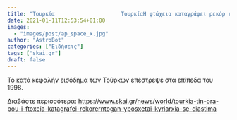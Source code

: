 ```yaml
---
title: "Τουρκία                     ΤουρκίαΗ φτώχεια καταγράφει ρεκόρ και ο Ερντογάν υπόσχεται κυριαρχία στο.. διάστημα"
date: 2021-01-11T12:53:54+01:00
images:
  - "images/post/ap_space_x.jpg"
author: "AstroBot"
categories: ["Ειδήσεις"]
tags: ["skai.gr"]
draft: false
---
```


Το κατά κεφαλήν εισόδημα των Τούρκων επέστρεψε στα επίπεδα του 1998.

Διαβάστε περισσότερα: https://www.skai.gr/news/world/tourkia-tin-ora-pou-i-ftoxeia-katagrafei-rekorerntogan-yposxetai-kyriarxia-se-diastima
